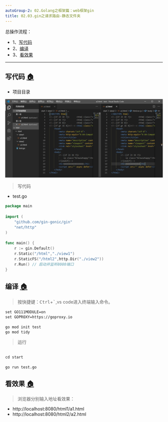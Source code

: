 ```yaml
---
autoGroup-2: 02.Golang之框架篇：web框架gin
title: 02.03.gin之请求路由-静态文件夹
---
```


总操作流程：
- 1、[写代码](#go-01)
- 2、[编译](#go-02)
- 3、[看效果](#go-03)

***

## 写代码 <a name="go-01" href="#" >:house:</a>

- 项目目录

![](./image/02.03-1.png)

> 写代码

- test.go

```go
package main

import (
	"github.com/gin-gonic/gin"
	"net/http"
)

func main() {
	r := gin.Default() 
	r.Static("/html","./view1")
	r.StaticFS("/html2",http.Dir("./view2"))
	r.Run() // 启动并监听8080端口
}

```

## 编译 <a name="go-02" href="#" >:house:</a>

> 按快捷键：<kbd>Ctrl</kbd>+<kbd>`</kbd>,vs code进入终端输入命令。

```shell
set GO111MODULE=on
set GOPROXY=https://goproxy.io

go mod init test
go mod tidy

```


> 运行

```shell

cd start

go run test.go
```

## 看效果 <a name="go-03" href="#" >:house:</a>

> 浏览器分别输入地址看效果：
- http://localhost:8080/html1/a1.html
- http://localhost:8080/html2/a2.html

